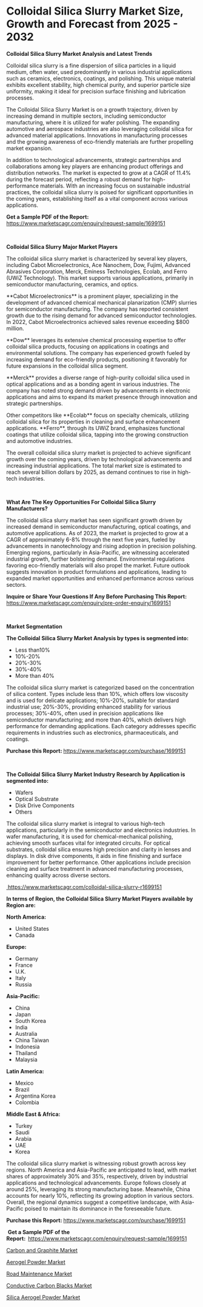 <p><h1>Colloidal Silica Slurry Market Size, Growth and Forecast from 2025 - 2032</h1></p><p><strong>Colloidal Silica Slurry Market Analysis and Latest Trends</strong></p>
<p><p>Colloidal silica slurry is a fine dispersion of silica particles in a liquid medium, often water, used predominantly in various industrial applications such as ceramics, electronics, coatings, and polishing. This unique material exhibits excellent stability, high chemical purity, and superior particle size uniformity, making it ideal for precision surface finishing and lubrication processes.</p><p>The Colloidal Silica Slurry Market is on a growth trajectory, driven by increasing demand in multiple sectors, including semiconductor manufacturing, where it is utilized for wafer polishing. The expanding automotive and aerospace industries are also leveraging colloidal silica for advanced material applications. Innovations in manufacturing processes and the growing awareness of eco-friendly materials are further propelling market expansion.</p><p>In addition to technological advancements, strategic partnerships and collaborations among key players are enhancing product offerings and distribution networks. The market is expected to grow at a CAGR of 11.4% during the forecast period, reflecting a robust demand for high-performance materials. With an increasing focus on sustainable industrial practices, the colloidal silica slurry is poised for significant opportunities in the coming years, establishing itself as a vital component across various applications.</p></p>
<p><strong>Get a Sample PDF of the Report:&nbsp;</strong> <a href="https://www.marketscagr.com/enquiry/request-sample/1699151?utm_campaign=2010&utm_medium=2&utm_source=Github&utm_content=ia&utm_term=27032025&utm_id=colloidal-silica-slurry">https://www.marketscagr.com/enquiry/request-sample/1699151</a></p>
<p>&nbsp;</p>
<p><strong>Colloidal Silica Slurry Major Market Players</strong></p>
<p><p>The colloidal silica slurry market is characterized by several key players, including Cabot Microelectronics, Ace Nanochem, Dow, Fujimi, Advanced Abrasives Corporation, Merck, Eminess Technologies, Ecolab, and Ferro (UWiZ Technology). This market supports various applications, primarily in semiconductor manufacturing, ceramics, and optics.</p><p>**Cabot Microelectronics** is a prominent player, specializing in the development of advanced chemical mechanical planarization (CMP) slurries for semiconductor manufacturing. The company has reported consistent growth due to the rising demand for advanced semiconductor technologies. In 2022, Cabot Microelectronics achieved sales revenue exceeding $800 million.</p><p>**Dow** leverages its extensive chemical processing expertise to offer colloidal silica products, focusing on applications in coatings and environmental solutions. The company has experienced growth fueled by increasing demand for eco-friendly products, positioning it favorably for future expansions in the colloidal silica segment.</p><p>**Merck** provides a diverse range of high-purity colloidal silica used in optical applications and as a bonding agent in various industries. The company has noted strong demand driven by advancements in electronic applications and aims to expand its market presence through innovation and strategic partnerships.</p><p>Other competitors like **Ecolab** focus on specialty chemicals, utilizing colloidal silica for its properties in cleaning and surface enhancement applications. **Ferro**, through its UWiZ brand, emphasizes functional coatings that utilize colloidal silica, tapping into the growing construction and automotive industries.</p><p>The overall colloidal silica slurry market is projected to achieve significant growth over the coming years, driven by technological advancements and increasing industrial applications. The total market size is estimated to reach several billion dollars by 2025, as demand continues to rise in high-tech industries.</p></p>
<p>&nbsp;</p>
<p><strong>What Are The Key Opportunities For Colloidal Silica Slurry Manufacturers?</strong></p>
<p><p>The colloidal silica slurry market has seen significant growth driven by increased demand in semiconductor manufacturing, optical coatings, and automotive applications. As of 2023, the market is projected to grow at a CAGR of approximately 6-8% through the next five years, fueled by advancements in nanotechnology and rising adoption in precision polishing. Emerging regions, particularly in Asia-Pacific, are witnessing accelerated industrial growth, further bolstering demand. Environmental regulations favoring eco-friendly materials will also propel the market. Future outlook suggests innovation in product formulations and applications, leading to expanded market opportunities and enhanced performance across various sectors.</p></p>
<p><strong>Inquire or Share Your Questions If Any Before Purchasing This Report:</strong> <a href="https://www.marketscagr.com/enquiry/pre-order-enquiry/1699151?utm_campaign=2010&utm_medium=2&utm_source=Github&utm_content=ia&utm_term=27032025&utm_id=colloidal-silica-slurry">https://www.marketscagr.com/enquiry/pre-order-enquiry/1699151</a></p>
<p>&nbsp;</p>
<p><strong>Market Segmentation</strong></p>
<p><strong>The Colloidal Silica Slurry Market Analysis by types is segmented into:</strong></p>
<p><ul><li>Less than10%</li><li>10%-20%</li><li>20%-30%</li><li>30%-40%</li><li>More than 40%</li></ul></p>
<p><p>The colloidal silica slurry market is categorized based on the concentration of silica content. Types include less than 10%, which offers low viscosity and is used for delicate applications; 10%-20%, suitable for standard industrial use; 20%-30%, providing enhanced stability for various processes; 30%-40%, often used in precision applications like semiconductor manufacturing; and more than 40%, which delivers high performance for demanding applications. Each category addresses specific requirements in industries such as electronics, pharmaceuticals, and coatings.</p></p>
<p><strong>Purchase this Report:&nbsp;</strong><a href="https://www.marketscagr.com/purchase/1699151?utm_campaign=2010&utm_medium=2&utm_source=Github&utm_content=ia&utm_term=27032025&utm_id=colloidal-silica-slurry">https://www.marketscagr.com/purchase/1699151</a></p>
<p>&nbsp;</p>
<p><strong>The Colloidal Silica Slurry Market Industry Research by Application is segmented into:</strong></p>
<p><ul><li>Wafers</li><li>Optical Substrate</li><li>Disk Drive Components</li><li>Others</li></ul></p>
<p><p>The colloidal silica slurry market is integral to various high-tech applications, particularly in the semiconductor and electronics industries. In wafer manufacturing, it is used for chemical-mechanical polishing, achieving smooth surfaces vital for integrated circuits. For optical substrates, colloidal silica ensures high precision and clarity in lenses and displays. In disk drive components, it aids in fine finishing and surface improvement for better performance. Other applications include precision cleaning and surface treatment in advanced manufacturing processes, enhancing quality across diverse sectors.</p></p>
<p><a href="https://www.marketscagr.com/colloidal-silica-slurry-r1699151?utm_campaign=2010&utm_medium=2&utm_source=Github&utm_content=ia&utm_term=27032025&utm_id=colloidal-silica-slurry">&nbsp;https://www.marketscagr.com/colloidal-silica-slurry-r1699151</a></p>
<p><strong>In terms of Region, the Colloidal Silica Slurry Market Players available by Region are:</strong></p>
<p>
    <p> <strong> North America: </strong>
        <ul>
            <li>United States</li>
            <li>Canada</li>
        </ul>
        </p> 
    <p> <strong> Europe: </strong>
        <ul>
            <li>Germany</li>
            <li>France</li>
            <li>U.K.</li>
            <li>Italy</li>
            <li>Russia</li>
        </ul>
        </p> 
    <p> <strong> Asia-Pacific: </strong>
        <ul>
            <li>China</li>
            <li>Japan</li>
            <li>South Korea</li>
            <li>India</li>
            <li>Australia</li>
            <li>China Taiwan</li>
            <li>Indonesia</li>
            <li>Thailand</li>
            <li>Malaysia</li>
        </ul>
        </p> 
    <p> <strong> Latin America: </strong>
        <ul>
            <li>Mexico</li>
            <li>Brazil</li>
            <li>Argentina Korea</li>
            <li>Colombia</li>
        </ul>
        </p> 
    <p> <strong> Middle East & Africa: </strong>
        <ul>
            <li>Turkey</li>
            <li>Saudi</li>
            <li>Arabia</li>
            <li>UAE</li>
            <li>Korea</li>
        </ul>
    </p>
    </p>
<p><p>The colloidal silica slurry market is witnessing robust growth across key regions. North America and Asia-Pacific are anticipated to lead, with market shares of approximately 30% and 35%, respectively, driven by industrial applications and technological advancements. Europe follows closely at around 25%, leveraging its strong manufacturing base. Meanwhile, China accounts for nearly 10%, reflecting its growing adoption in various sectors. Overall, the regional dynamics suggest a competitive landscape, with Asia-Pacific poised to maintain its dominance in the foreseeable future.</p></p>
<p><strong>Purchase this Report: </strong><a href="https://www.marketscagr.com/purchase/1699151?utm_campaign=2010&utm_medium=2&utm_source=Github&utm_content=ia&utm_term=27032025&utm_id=colloidal-silica-slurry">https://www.marketscagr.com/purchase/1699151</a></p>
<p>&nbsp;<strong>Get a Sample PDF of the Report:&nbsp;&nbsp;</strong><a href="https://www.marketscagr.com/enquiry/request-sample/1699151?utm_campaign=2010&utm_medium=2&utm_source=Github&utm_content=ia&utm_term=27032025&utm_id=colloidal-silica-slurry">https://www.marketscagr.com/enquiry/request-sample/1699151</a></p>
<p><strong></strong></p>
<p><p><a href="https://github.com/hoganemken50/Market-Research-Report-List-1/blob/main/carbon-and-graphite-market.md?utm_campaign=2010&utm_medium=2&utm_source=Github&utm_content=ia&utm_term=27032025&utm_id=colloidal-silica-slurry">Carbon and Graphite Market</a></p><p><a href="https://github.com/buluckcapps2/Market-Research-Report-List-1/blob/main/aerogel-powder-market.md?utm_campaign=2010&utm_medium=2&utm_source=Github&utm_content=ia&utm_term=27032025&utm_id=colloidal-silica-slurry">Aerogel Powder Market</a></p><p><a href="https://github.com/ujanoandryvw/Market-Research-Report-List-1/blob/main/road-maintenance-market.md?utm_campaign=2010&utm_medium=2&utm_source=Github&utm_content=ia&utm_term=27032025&utm_id=colloidal-silica-slurry">Road Maintenance Market</a></p><p><a href="https://github.com/zemonarutaep/Market-Research-Report-List-1/blob/main/conductive-carbon-blacks-market.md?utm_campaign=2010&utm_medium=2&utm_source=Github&utm_content=ia&utm_term=27032025&utm_id=colloidal-silica-slurry">Conductive Carbon Blacks Market</a></p><p><a href="https://github.com/donnypolan/Market-Research-Report-List-1/blob/main/silica-aerogel-powder-market.md?utm_campaign=2010&utm_medium=2&utm_source=Github&utm_content=ia&utm_term=27032025&utm_id=colloidal-silica-slurry">Silica Aerogel Powder Market</a></p></p>